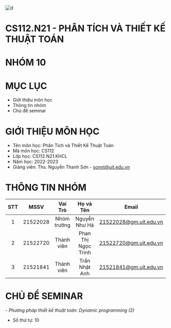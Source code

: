 ![d](https://user-images.githubusercontent.com/94069476/229721642-dd60c446-cc54-4044-8289-b245af688e81.png)

# CS112.N21 - PHÂN TÍCH VÀ THIẾT KẾ THUẬT TOÁN 
# NHÓM 10 #
# MỤC LỤC #
- Giới thiệu môn học
- Thông tin nhóm
- Chủ đề seminar
# GIỚI THIỆU MÔN HỌC #
- Tên môn học: Phân Tích và Thiết Kế Thuật Toán
- Mã môn học: CS112
- Lớp học: CS112.N21.KHCL
- Năm học: 2022-2023
- Giảng viên: Ths. Nguyễn Thanh Sơn - sonnt@uit.edu.vn
# THÔNG TIN NHÓM
| STT |   MSSV   |   Vai Trò   |      Họ và Tên      |          Email         |
|:---:|:--------:|:-----------:|:-------------------:|:----------------------:|
| 1   | 21522028 | Nhóm trưởng | Nguyễn Như Hà       | 21522028@gm.uit.edu.vn |
| 2   | 21522720 | Thành viên  | Phan Thị Ngọc Trinh | 21522720@gm.uit.edu.vn |
| 3   | 21521841 | Thành viên  | Trần Nhật Anh       | 21521841@gm.uit.edu.vn |

# CHỦ ĐỀ SEMINAR
*- Phương pháp thiết kế thuật toán: Dynamic programming (2)*
- Số thứ tự: 10
